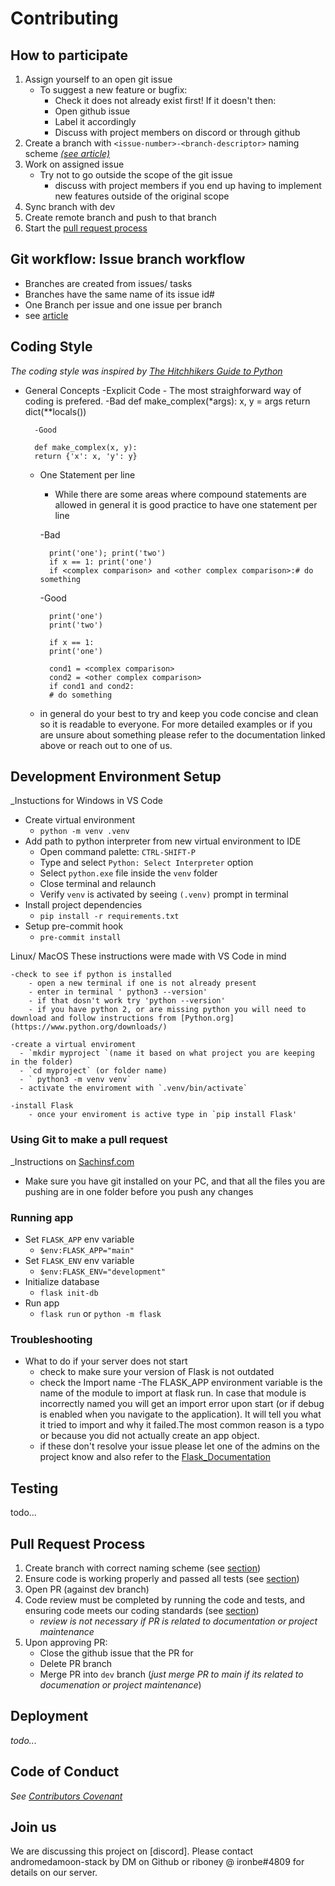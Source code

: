 # Contributing

## How to participate

1. Assign yourself to an open git issue
    - To suggest a new feature or bugfix:
      - Check it does not already exist first! If it doesn't then:
      - Open github issue
      - Label it accordingly
      - Discuss with project members on discord or through github
2. Create a branch with `<issue-number>-<branch-descriptor>` naming scheme [ *(see article)*](https://deepsource.io/blog/git-branch-naming-conventions/)
3. Work on assigned issue
    - Try not to go outside the scope of the git issue
      - discuss with project members if you end up having to implement new features outside of the original scope
4. Sync branch with dev
5. Create remote branch and push to that branch
6. Start the [pull request process](#pull-request=process)

## Git workflow: Issue branch workflow

- Branches are created from issues/ tasks
- Branches have the same name of its issue id#
- One Branch per issue and one issue per branch
- see [article](https://medium.com/flexisaf/git-workflow-for-your-project-3d9dbdc5f8e2)

## Coding Style

_The coding style was inspired by [The Hitchhikers Guide to Python](https://docs.python-guide.org/writing/style/)_

- General Concepts
    -Explicit Code
        - The most straighforward way of coding is prefered. 
        -Bad
         def make_complex(*args):
         x, y = args
         return dict(**locals())

        -Good

        def make_complex(x, y):
        return {'x': x, 'y': y}

    - One Statement per line
        - While there are some areas where compound statements are allowed in  general it is good practice to have one statement per line

        -Bad

            print('one'); print('two')
            if x == 1: print('one')
            if <complex comparison> and <other complex comparison>:# do something

        -Good

            print('one')
            print('two')

            if x == 1:
            print('one')

            cond1 = <complex comparison>
            cond2 = <other complex comparison>
            if cond1 and cond2:
            # do something
    - in general do your best to try and keep you code concise and clean so it is readable to everyone. For more detailed examples or if you are unsure about something please refer to the documentation linked above or reach out to one of us.


## Development Environment Setup

_Instuctions for Windows in VS Code

- Create virtual environment
  - `python -m venv .venv`
- Add path to python interpreter from new virtual environment to IDE
  - Open command palette: `CTRL-SHIFT-P`
  - Type and select `Python: Select Interpreter` option
  - Select `python.exe` file inside the `venv` folder
  - Close terminal and relaunch
  - Verify `venv` is activated by seeing `(.venv)` prompt in terminal
- Install project dependencies
  - `pip install -r requirements.txt`
- Setup pre-commit hook
  - `pre-commit install`


Linux/ MacOS
These instructions were made with VS Code in mind 

    -check to see if python is installed
        - open a new terminal if one is not already present
        - enter in terminal ' python3 --version'
        - if that dosn't work try 'python --version'
        - if you have python 2, or are missing python you will need to download and follow instructions from [Python.org](https://www.python.org/downloads/)

    -create a virtual enviroment
      - `mkdir myproject `(name it based on what project you are keeping in the folder)
      - `cd myproject` (or folder name)
      - ` python3 -m venv venv`
      - activate the enviroment with `.venv/bin/activate`
    
    -install Flask
        - once your enviroment is active type in `pip install Flask'

### Using Git to make a pull request
_Instructions on [Sachinsf.com](https://www.sachinsf.com/how-to-push-the-code-from-vs-code-to-github/)
  - Make sure you have git installed on your PC, and that all the files you are pushing are in one folder before you push any changes

### Running app

- Set `FLASK_APP` env variable
  - `$env:FLASK_APP="main"`
- Set `FLASK_ENV` env variable
  - `$env:FLASK_ENV="development"`
- Initialize database
  - `flask init-db`
- Run app
  - `flask run` or `python -m flask`
  
### Troubleshooting
- What to do if your server does not start
    - check to make sure your version of Flask is not outdated
    - check the Import name
        -The FLASK_APP environment variable is the name of the module to import at flask run. In case that module is incorrectly named you will get an import error upon start (or if debug is enabled when you navigate to the application). It will tell you what it tried to import and why it failed.The most common reason is a typo or because you did not actually create an app object.
    - if these don't resolve your issue please let one of the admins on the project know  and also refer to the [Flask_Documentation](https://flask.palletsprojects.com/en/2.1.x/quickstart/)

## Testing

todo...

## Pull Request Process

1. Create branch with correct naming scheme (see [section](#how-to-participate))
2. Ensure code is working properly and passed all tests (see [section](#testing))
3. Open PR (against dev branch)
4. Code review must be completed by running the code and tests, and ensuring code meets our coding standards (see [section](#coding-style))
    - *review is not necessary if PR is related to documentation or project maintenance*
5. Upon approving PR:
    - Close the github issue that the PR for
    - Delete PR branch
    - Merge PR into `dev` branch (*just merge PR to main if its related to documenation or project maintenance*)

## Deployment

_todo..._

## Code of Conduct

*See [Contributors Covenant](https://www.contributor-covenant.org/version/2/0/code_of_conduct/code_of_conduct.txt)*

## Join us

We are discussing this project on [discord]. Please contact andromedamoon-stack by DM on Github or riboney @ ironbe#4809 for details on our server.
